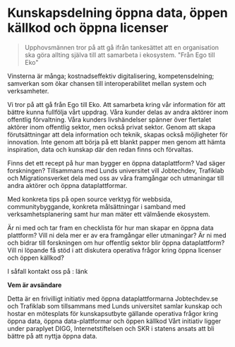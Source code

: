 # Kunskapsdelning öppna data, öppen källkod och öppna licenser 

> Upphovsmännen tror på att gå ifrån tankesättet att en organisation ska göra allting själva till att samarbeta i ekosystem. "Från Ego till Eko"

Vinsterna är många; kostnadseffektiv digitalisering, kompetensdelning; samverkan som ökar chansen till interoperabilitet mellan system och verksamheter. 

Vi tror på att gå från Ego till Eko. Att samarbeta kring vår information för att bättre kunna fullfölja vårt uppdrag. Våra kunder delas av andra aktörer inom offentlig förvaltning.  Våra kunders livshändelser spänner över flertalet aktörer inom offentlig sektor, men också privat sektor. Genom att skapa förutsättningar att dela information och teknik, skapas också möjligheter för innovation. Inte genom att börja på ett blankt papper men genom att hämta inspiration, data och kunskap där den redan finns och förvaltas.  

Finns det ett recept på hur man bygger en öppna dataplattform? Vad säger forskningen?
Tillsammans med Lunds universitet vill Jobtechdev,  Trafiklab och Migrationsverket dela med oss av våra framgångar och utmaningar till andra aktörer och öppna dataplattformar.  
 
Med konkreta tips på open source verktyg för webbsida, communitybyggande, konkreta målsättningar i samband med verksamhetsplanering samt hur man mäter ett välmående ekosystem. 
 
 
Är ni med och tar fram en checklista för hur man skapar en öppna data plattform? 
Vill ni dela mer er av era framgångar eller utmaningar?
Är ni med och bidrar till forskningen om hur offentlig sektor blir öppna dataplattform?
Vill ni löpande få stöd i att diskutera operativa frågor kring öppna licenser och öppen källkod?
 
I såfall kontakt oss på :  länk  

**Vem är avsändare**  

Detta är en frivilligt initiativ med öppna dataplattformarna Jobtechdev.se och Trafiklab som tillsammans med Lunds universitet samlar kunskap och hostar en mötesplats för kunskapsutbyte gällande operativa frågor kring öppna data, öppna data-plattformar och öppen källkod
Vårt initiativ ligger under paraplyet DIGG, Internetstiftelsen och SKR i statens ansats att bli bättre på att nyttja öppna data.
